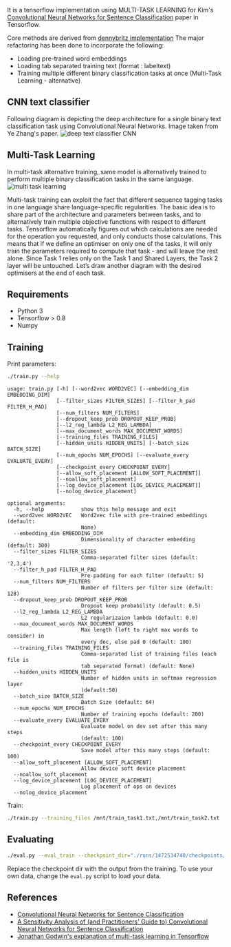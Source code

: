 It is a tensorflow implementation using MULTI-TASK LEARNING for Kim's [Convolutional Neural Networks for Sentence Classification](http://arxiv.org/abs/1408.5882) paper in Tensorflow.

Core methods are derived from [dennybritz implementation](https://github.com/dennybritz/cnn-text-classification-tf)
The major refactoring has been done to incorporate the following:
 - Loading pre-trained word embeddings
 - Loading tab separated training text (format : label<tab>text<newline>)
 - Training multiple different binary classification tasks at once (Multi-Task Learning - alternative)


## CNN text classifier
Following diagram is depicting the deep architecture for a single binary text classification task using Convolutional Neural Networks. Image taken from Ye Zhang's paper.
![deep text classifier CNN](https://cloud.githubusercontent.com/assets/9861437/18117883/233370b8-6f6f-11e6-8409-15e7ca5a7541.png)

## Multi-Task Learning

In multi-task alternative training, same model is alternatively trained to perform multiple binary classification tasks in the same language.
![multi task learning](https://cloud.githubusercontent.com/assets/9861437/18118503/d087e66a-6f72-11e6-9fd8-d157d529e2b2.png)

Multi-task training can exploit the fact that different sequence tagging tasks in one language share language-specific regularities. The basic idea is to share part of the architecture and parameters between tasks, and to alternatively train multiple objective functions with respect to different tasks. Tensorflow automatically figures out which calculations are needed for the operation you requested, and only conducts those calculations. This means that if we define an optimiser on only one of the tasks, it will only train the parameters required to compute that task - and will leave the rest alone. Since Task 1 relies only on the Task 1 and Shared Layers, the Task 2 layer will be untouched. Let’s draw another diagram with the desired optimisers at the end of each task.



## Requirements

- Python 3
- Tensorflow > 0.8
- Numpy

## Training

Print parameters:

```bash
./train.py --help
```

```
usage: train.py [-h] [--word2vec WORD2VEC] [--embedding_dim EMBEDDING_DIM]
                [--filter_sizes FILTER_SIZES] [--filter_h_pad FILTER_H_PAD]
                [--num_filters NUM_FILTERS]
                [--dropout_keep_prob DROPOUT_KEEP_PROB]
                [--l2_reg_lambda L2_REG_LAMBDA]
                [--max_document_words MAX_DOCUMENT_WORDS]
                [--training_files TRAINING_FILES]
                [--hidden_units HIDDEN_UNITS] [--batch_size BATCH_SIZE]
                [--num_epochs NUM_EPOCHS] [--evaluate_every EVALUATE_EVERY]
                [--checkpoint_every CHECKPOINT_EVERY]
                [--allow_soft_placement [ALLOW_SOFT_PLACEMENT]]
                [--noallow_soft_placement]
                [--log_device_placement [LOG_DEVICE_PLACEMENT]]
                [--nolog_device_placement]

optional arguments:
  -h, --help            show this help message and exit
  --word2vec WORD2VEC   Word2vec file with pre-trained embeddings (default:
                        None)
  --embedding_dim EMBEDDING_DIM
                        Dimensionality of character embedding (default: 300)
  --filter_sizes FILTER_SIZES
                        Comma-separated filter sizes (default: '2,3,4')
  --filter_h_pad FILTER_H_PAD
                        Pre-padding for each filter (default: 5)
  --num_filters NUM_FILTERS
                        Number of filters per filter size (default: 128)
  --dropout_keep_prob DROPOUT_KEEP_PROB
                        Dropout keep probability (default: 0.5)
  --l2_reg_lambda L2_REG_LAMBDA
                        L2 regularizaion lambda (default: 0.0)
  --max_document_words MAX_DOCUMENT_WORDS
                        Max length (left to right max words to consider) in
                        every doc, else pad 0 (default: 100)
  --training_files TRAINING_FILES
                        Comma-separated list of training files (each file is
                        tab separated format) (default: None)
  --hidden_units HIDDEN_UNITS
                        Number of hidden units in softmax regression layer
                        (default:50)
  --batch_size BATCH_SIZE
                        Batch Size (default: 64)
  --num_epochs NUM_EPOCHS
                        Number of training epochs (default: 200)
  --evaluate_every EVALUATE_EVERY
                        Evaluate model on dev set after this many steps
                        (default: 100)
  --checkpoint_every CHECKPOINT_EVERY
                        Save model after this many steps (default: 100)
  --allow_soft_placement [ALLOW_SOFT_PLACEMENT]
                        Allow device soft device placement
  --noallow_soft_placement
  --log_device_placement [LOG_DEVICE_PLACEMENT]
                        Log placement of ops on devices
  --nolog_device_placement

```

Train:

```bash
./train.py --training_files /mnt/train_task1.txt,/mnt/train_task2.txt
```

## Evaluating

```bash
./eval.py --eval_train --checkpoint_dir="./runs/1472534740/checkpoints/"
```

Replace the checkpoint dir with the output from the training. To use your own data, change the `eval.py` script to load your data.


## References

- [Convolutional Neural Networks for Sentence Classification](http://arxiv.org/abs/1408.5882)
- [A Sensitivity Analysis of (and Practitioners' Guide to) Convolutional Neural Networks for Sentence Classification](http://arxiv.org/abs/1510.03820)
- [Jonathan Godwin's explanation of multi-task learning in Tensorflow](http://www.kdnuggets.com/2016/07/multi-task-learning-tensorflow-part-1.html)
